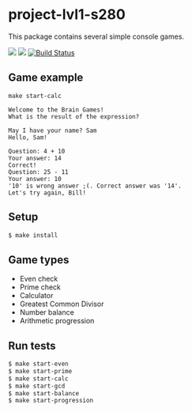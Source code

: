 # project-lvl1-s280

This package contains several simple console games.

<a href="https://codeclimate.com/github/maryhaak/project-lvl1-s280/maintainability"><img src="https://api.codeclimate.com/v1/badges/1224cb352aed75976121/maintainability" /></a>
<a href="https://codeclimate.com/github/maryhaak/project-lvl1-s280/test_coverage"><img src="https://api.codeclimate.com/v1/badges/1224cb352aed75976121/test_coverage" /></a>
[![Build Status](https://travis-ci.org/maryhaak/project-lvl1-s280.svg?branch=master)](https://travis-ci.org/maryhaak/project-lvl1-s280)

## Game example

```
make start-calc

Welcome to the Brain Games!
What is the result of the expression?

May I have your name? Sam
Hello, Sam!

Question: 4 + 10
Your answer: 14
Correct!
Question: 25 - 11
Your answer: 10
'10' is wrong answer ;(. Correct answer was '14'.
Let's try again, Bill!
```

## Setup

```sh
$ make install
```

## Game types
- Even check
- Prime check
- Calculator
- Greatest Common Divisor
- Number balance
- Arithmetic progression

## Run tests

```sh
$ make start-even
$ make start-prime
$ make start-calc
$ make start-gcd
$ make start-balance
$ make start-progression
```
